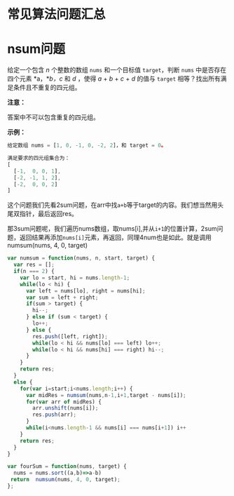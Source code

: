 #   常见算法问题汇总



#  **nsum问题**

给定一个包含 *n* 个整数的数组 `nums` 和一个目标值 `target`，判断 `nums` 中是否存在四个元素 *a，**b，c* 和 *d* ，使得 *a* + *b* + *c* + *d* 的值与 `target` 相等？找出所有满足条件且不重复的四元组。

**注意：**

答案中不可以包含重复的四元组。

**示例：**

```js
给定数组 nums = [1, 0, -1, 0, -2, 2]，和 target = 0。

满足要求的四元组集合为：
[
  [-1,  0, 0, 1],
  [-2, -1, 1, 2],
  [-2,  0, 0, 2]
]
```



这个问题我们先看2sum问题，在arr中找`a+b`等于target的内容。我们想当然用头尾双指针，最后返回res。       

那3sum问题呢，我们遍历nums数组，取nums[i],并从`i+1`的位置计算，2sum问题，返回结果再添加`nums[i]`元素，再返回，同理4num也是如此。就是调用numsum(nums, 4, 0, target)



```js
var numsum = function(nums, n, start, target) {
  var res = [];
  if(n === 2) {
    var lo = start, hi = nums.length-1;
    while(lo < hi) {
      var left = nums[lo], right = nums[hi];
      var sum = left + right;
      if(sum > target) {
        hi--;
      } else if (sum < target) {
        lo++;
      } else {
        res.push([left, right]);
        while(lo < hi && nums[lo] === left) lo++;
        while(lo < hi && nums[hi] === right) hi--;
      }
    }
    return res;
  }
  else {
    for(var i=start;i<nums.length;i++) {
      var midRes = numsum(nums,n-1,i+1,target - nums[i]);
      for(var arr of midRes) {
        arr.unshift(nums[i]);
        res.push(arr);
      } 
      while(i<nums.length-1 && nums[i] === nums[i+1]) i++
    }
    return res;
  }
}

var fourSum = function(nums, target) {
  nums = nums.sort((a,b)=>a-b)
 return  numsum(nums, 4, 0, target);
};
```


